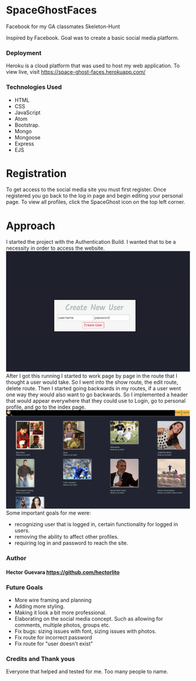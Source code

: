 # SpaceGhostFaces
Facebook for my GA classmates
Skeleton-Hunt

Inspired by Facebook. Goal was to create a basic social media platform.

### Deployment

Heroku is a cloud platform that was used to host my web application. To view live, visit https://space-ghost-faces.herokuapp.com/

### Technologies Used

- HTML
- CSS
- JavaScript
- Atom
- Bootstrap.
- Mongo
- Mongoose
- Express
- EJS

# Registration
To get access to the social media site you must first register.
Once registered you go back to the log in page and begin editing your personal page.
To view all profiles, click the SpaceGhost icon on the top left corner.

# Approach

I started the project with the Authentication Build. I wanted that to be a necessity in order to access the website.
![Registration Page](public/images/register.png)
After I got this running I started to work page by page in the route that I thought a user would take. So I went into the show route, the edit route, delete route. Then I started going backwards in my routes, if a user went one way they would also want to go backwards. So I implemented a header that would appear everywhere that they could use to Login, go to personal profile, and go to the index page.
![Index Page](public/images/IndexPage.png)
Some important goals for me were:
- recognizing user that is logged in, certain functionality for logged in users.
- removing the ability to affect other profiles.
- requiring log in and password to reach the site.


### Author

#### Hector Guevara https://github.com/hectorlito

### Future Goals
- More wire framing and planning
- Adding more styling.
- Making it look a bit more professional.
- Elaborating on the social media concept. Such as allowing for comments, multiple photos, groups etc.
- Fix bugs: sizing issues with font, sizing issues with photos.
- Fix route for incorrect password
- Fix route for "user doesn't exist"


### Credits and Thank yous

Everyone that helped and tested for me. Too many people to name.
